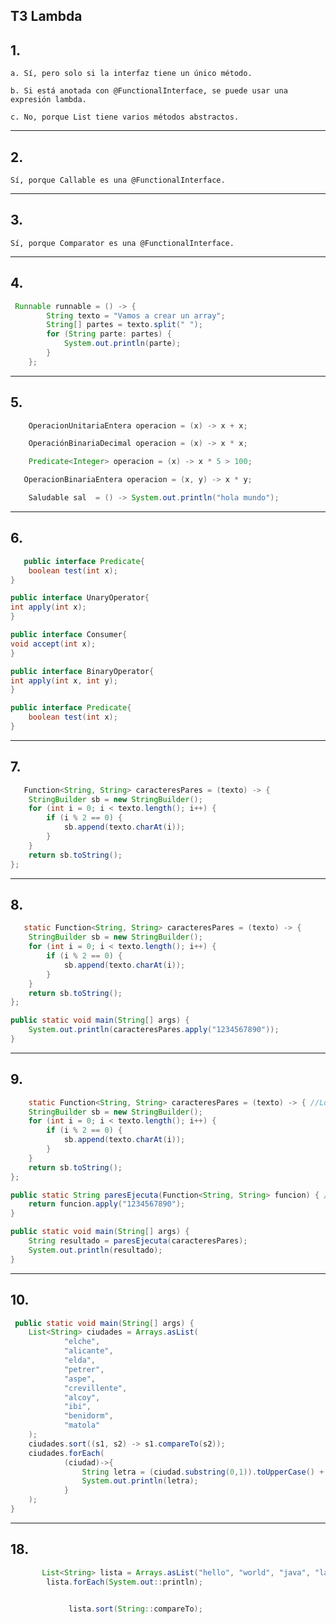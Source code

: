## T3 Lambda

## 1.

    a. Sí, pero solo si la interfaz tiene un único método.
    
    b. Si está anotada con @FunctionalInterface, se puede usar una expresión lambda.
    
    c. No, porque List tiene varios métodos abstractos.

---

## 2.

    Sí, porque Callable es una @FunctionalInterface.

---

## 3.

    Sí, porque Comparator es una @FunctionalInterface.

---

## 4.
````java
 Runnable runnable = () -> {
        String texto = "Vamos a crear un array";
        String[] partes = texto.split(" ");
        for (String parte: partes) {
            System.out.println(parte);
        }
    };
````

---

## 5.
````java
    OperacionUnitariaEntera operacion = (x) -> x + x;
````
````java
    OperaciónBinariaDecimal operacion = (x) -> x * x;
````
````java
    Predicate<Integer> operacion = (x) -> x * 5 > 100;
````
````java
   OperacionBinariaEntera operacion = (x, y) -> x * y;
````
````java
    Saludable sal  = () -> System.out.println("hola mundo");
````

---

## 6.
````java
   public interface Predicate{
    boolean test(int x);
}
````
````java
public interface UnaryOperator{
int apply(int x);
}
````
````java
public interface Consumer{
void accept(int x);
}
````
````java
public interface BinaryOperator{
int apply(int x, int y);
}
````
````java
public interface Predicate{
    boolean test(int x);
}
````
---

## 7.
````java
   Function<String, String> caracteresPares = (texto) -> {
    StringBuilder sb = new StringBuilder();
    for (int i = 0; i < texto.length(); i++) {
        if (i % 2 == 0) {
            sb.append(texto.charAt(i));
        }
    }
    return sb.toString();
};
````

---

## 8.
````java
   static Function<String, String> caracteresPares = (texto) -> { 
    StringBuilder sb = new StringBuilder();
    for (int i = 0; i < texto.length(); i++) {
        if (i % 2 == 0) {
            sb.append(texto.charAt(i));
        }
    }
    return sb.toString();
};

public static void main(String[] args) {
    System.out.println(caracteresPares.apply("1234567890"));
}
````
---

## 9.
````java
    static Function<String, String> caracteresPares = (texto) -> { //Lo que recibe (String), lo que devuelve (String)
    StringBuilder sb = new StringBuilder();
    for (int i = 0; i < texto.length(); i++) {
        if (i % 2 == 0) {
            sb.append(texto.charAt(i));
        }
    }
    return sb.toString();
};

public static String paresEjecuta(Function<String, String> funcion) { //Indicamos los parámetros que tiene la lambda
    return funcion.apply("1234567890");
}

public static void main(String[] args) {
    String resultado = paresEjecuta(caracteresPares);
    System.out.println(resultado);
}
````

---

## 10.
````java
 public static void main(String[] args) {
    List<String> ciudades = Arrays.asList(
            "elche",
            "alicante",
            "elda",
            "petrer",
            "aspe",
            "crevillente",
            "alcoy",
            "ibi",
            "benidorm",
            "matola"
    );
    ciudades.sort((s1, s2) -> s1.compareTo(s2));
    ciudades.forEach(
            (ciudad)->{
                String letra = (ciudad.substring(0,1)).toUpperCase() + ciudad.substring(1,ciudad.length());
                System.out.println(letra);
            }
    );
}
````

---

## 18.
````java
       List<String> lista = Arrays.asList("hello", "world", "java", "lambda");
        lista.forEach(System.out::println);
        
````
````java
             lista.sort(String::compareTo);
````




